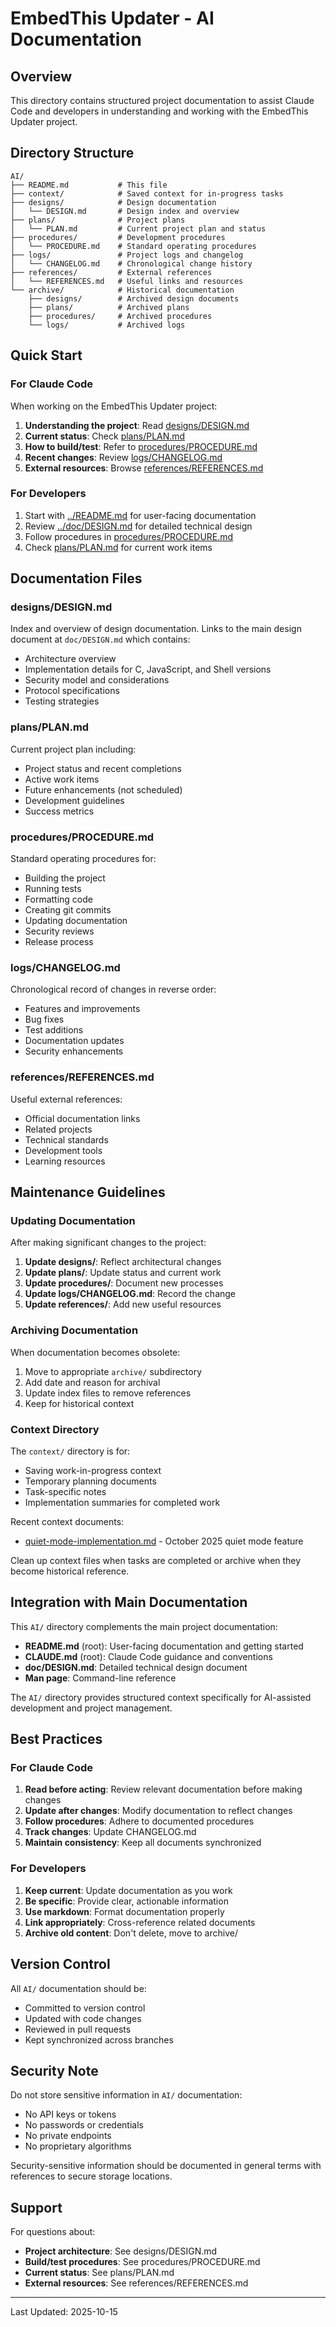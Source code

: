 # EmbedThis Updater - AI Documentation

## Overview

This directory contains structured project documentation to assist Claude Code and developers in understanding and working with the EmbedThis Updater project.

## Directory Structure

```
AI/
├── README.md           # This file
├── context/            # Saved context for in-progress tasks
├── designs/            # Design documentation
│   └── DESIGN.md       # Design index and overview
├── plans/              # Project plans
│   └── PLAN.md         # Current project plan and status
├── procedures/         # Development procedures
│   └── PROCEDURE.md    # Standard operating procedures
├── logs/               # Project logs and changelog
│   └── CHANGELOG.md    # Chronological change history
├── references/         # External references
│   └── REFERENCES.md   # Useful links and resources
└── archive/            # Historical documentation
    ├── designs/        # Archived design documents
    ├── plans/          # Archived plans
    ├── procedures/     # Archived procedures
    └── logs/           # Archived logs
```

## Quick Start

### For Claude Code

When working on the EmbedThis Updater project:

1. **Understanding the project**: Read [designs/DESIGN.md](designs/DESIGN.md)
2. **Current status**: Check [plans/PLAN.md](plans/PLAN.md)
3. **How to build/test**: Refer to [procedures/PROCEDURE.md](procedures/PROCEDURE.md)
4. **Recent changes**: Review [logs/CHANGELOG.md](logs/CHANGELOG.md)
5. **External resources**: Browse [references/REFERENCES.md](references/REFERENCES.md)

### For Developers

1. Start with [../README.md](../README.md) for user-facing documentation
2. Review [../doc/DESIGN.md](../doc/DESIGN.md) for detailed technical design
3. Follow procedures in [procedures/PROCEDURE.md](procedures/PROCEDURE.md)
4. Check [plans/PLAN.md](plans/PLAN.md) for current work items

## Documentation Files

### designs/DESIGN.md

Index and overview of design documentation. Links to the main design document at `doc/DESIGN.md` which contains:
- Architecture overview
- Implementation details for C, JavaScript, and Shell versions
- Security model and considerations
- Protocol specifications
- Testing strategies

### plans/PLAN.md

Current project plan including:
- Project status and recent completions
- Active work items
- Future enhancements (not scheduled)
- Development guidelines
- Success metrics

### procedures/PROCEDURE.md

Standard operating procedures for:
- Building the project
- Running tests
- Formatting code
- Creating git commits
- Updating documentation
- Security reviews
- Release process

### logs/CHANGELOG.md

Chronological record of changes in reverse order:
- Features and improvements
- Bug fixes
- Test additions
- Documentation updates
- Security enhancements

### references/REFERENCES.md

Useful external references:
- Official documentation links
- Related projects
- Technical standards
- Development tools
- Learning resources

## Maintenance Guidelines

### Updating Documentation

After making significant changes to the project:

1. **Update designs/**: Reflect architectural changes
2. **Update plans/**: Update status and current work
3. **Update procedures/**: Document new processes
4. **Update logs/CHANGELOG.md**: Record the change
5. **Update references/**: Add new useful resources

### Archiving Documentation

When documentation becomes obsolete:

1. Move to appropriate `archive/` subdirectory
2. Add date and reason for archival
3. Update index files to remove references
4. Keep for historical context

### Context Directory

The `context/` directory is for:
- Saving work-in-progress context
- Temporary planning documents
- Task-specific notes
- Implementation summaries for completed work

Recent context documents:
- [quiet-mode-implementation.md](context/quiet-mode-implementation.md) - October 2025 quiet mode feature

Clean up context files when tasks are completed or archive when they become historical reference.

## Integration with Main Documentation

This `AI/` directory complements the main project documentation:

- **README.md** (root): User-facing documentation and getting started
- **CLAUDE.md** (root): Claude Code guidance and conventions
- **doc/DESIGN.md**: Detailed technical design document
- **Man page**: Command-line reference

The `AI/` directory provides structured context specifically for AI-assisted development and project management.

## Best Practices

### For Claude Code

1. **Read before acting**: Review relevant documentation before making changes
2. **Update after changes**: Modify documentation to reflect changes
3. **Follow procedures**: Adhere to documented procedures
4. **Track changes**: Update CHANGELOG.md
5. **Maintain consistency**: Keep all documents synchronized

### For Developers

1. **Keep current**: Update documentation as you work
2. **Be specific**: Provide clear, actionable information
3. **Use markdown**: Format documentation properly
4. **Link appropriately**: Cross-reference related documents
5. **Archive old content**: Don't delete, move to archive/

## Version Control

All `AI/` documentation should be:
- Committed to version control
- Updated with code changes
- Reviewed in pull requests
- Kept synchronized across branches

## Security Note

Do not store sensitive information in `AI/` documentation:
- No API keys or tokens
- No passwords or credentials
- No private endpoints
- No proprietary algorithms

Security-sensitive information should be documented in general terms with references to secure storage locations.

## Support

For questions about:
- **Project architecture**: See designs/DESIGN.md
- **Build/test procedures**: See procedures/PROCEDURE.md
- **Current status**: See plans/PLAN.md
- **External resources**: See references/REFERENCES.md

---

Last Updated: 2025-10-15
